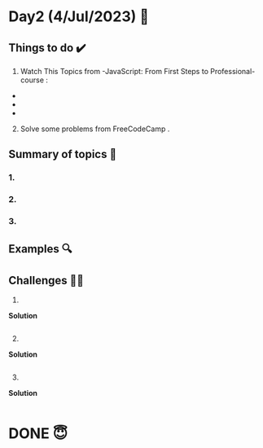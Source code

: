 #  Day2 (4/Jul/2023) 🚀

## Things to do ✔️

1. Watch This Topics from -JavaScript: From First Steps to Professional- course :
  - 
  - 
  - 
2. Solve some problems from FreeCodeCamp .
  

## Summary of topics 📝

### 1. 

### 2. 

### 3. 

## Examples 🔍

## Challenges 💪🏽

1.

**Solution**

```
```

2.

**Solution**

```
```

3.

**Solution**

```
```

# DONE 😇

